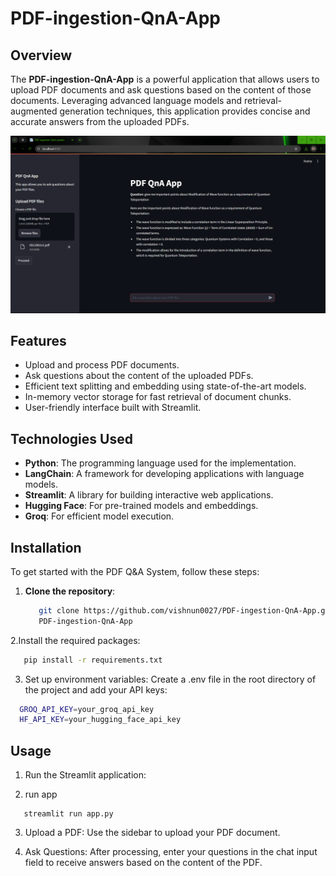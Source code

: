 
# PDF-ingestion-QnA-App


## Overview

The **PDF-ingestion-QnA-App** is a powerful application that allows users to upload PDF documents and ask questions based on the content of those documents. Leveraging advanced language models and retrieval-augmented generation techniques, this application provides concise and accurate answers from the uploaded PDFs.

![Screenshot](./img/Screenshot.png)

## Features

- Upload and process PDF documents.
- Ask questions about the content of the uploaded PDFs.
- Efficient text splitting and embedding using state-of-the-art models.
- In-memory vector storage for fast retrieval of document chunks.
- User-friendly interface built with Streamlit.

## Technologies Used

- **Python**: The programming language used for the implementation.
- **LangChain**: A framework for developing applications with language models.
- **Streamlit**: A library for building interactive web applications.
- **Hugging Face**: For pre-trained models and embeddings.
- **Groq**: For efficient model execution.


## Installation

To get started with the PDF Q&A System, follow these steps:

1. **Clone the repository**:
   ```bash
      git clone https://github.com/vishnun0027/PDF-ingestion-QnA-App.git
      PDF-ingestion-QnA-App
   ```
2.Install the required packages:
```bash
   pip install -r requirements.txt
```
3. Set up environment variables: Create a .env file in the root directory of the project and add your API keys:
```bash
  GROQ_API_KEY=your_groq_api_key
  HF_API_KEY=your_hugging_face_api_key
```

## Usage
1. Run the Streamlit application:

2. run app
```gash
   streamlit run app.py
```


3. Upload a PDF:
Use the sidebar to upload your PDF document.

4. Ask Questions:
After processing, enter your questions in the chat input field to receive answers based on the content of the PDF.
